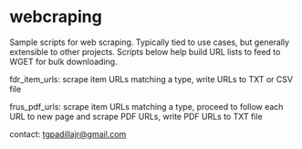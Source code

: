 # webcraping
Sample scripts for web scraping. 
Typically tied to use cases, but generally extensible to other projects. 
Scripts below help build URL lists to feed to WGET for bulk downloading. 

fdr_item_urls: scrape item URLs matching a type, write URLs to TXT or CSV file 

frus_pdf_urls: scrape item URLs matching a type, proceed to follow each URL to new page and scrape PDF URLs, write PDF URLs to TXT file

contact: tgpadillajr@gmail.com
